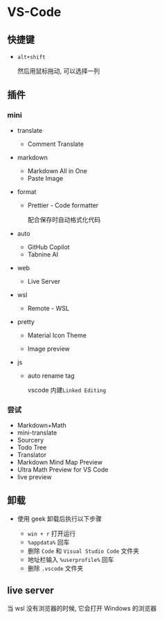# VS-Code

## 快捷键

- `alt+shift`

  然后用鼠标拖动, 可以选择一列

## 插件

### mini

- translate

  - Comment Translate

- markdown

  - Markdown All in One
  - Paste Image

- format

  - Prettier - Code formatter

    配合保存时自动格式化代码

- auto

  - GitHub Copilot
  - Tabnine AI

- web

  - Live Server

- wsl

  - Remote - WSL

- pretty

  - Material Icon Theme

  - Image preview

- js

  - auto rename tag

    vscode 内建`Linked Editing`

### 尝试

- Markdown+Math
- mini-translate
- Sourcery
- Todo Tree
- Translator
- Markdown Mind Map Preview
- Ultra Math Preview for VS Code
- live preview

## 卸载

- 使用 geek 卸载后执行以下步骤

  - `win + r` 打开运行
  - `%appdata%` 回车
  - 删除 `Code` 和 `Visual Studio Code` 文件夹
  - 地址栏输入 `%userprofile%` 回车
  - 删除 `.vscode` 文件夹

## live server

当 wsl 没有浏览器的时候, 它会打开 Windows 的浏览器
